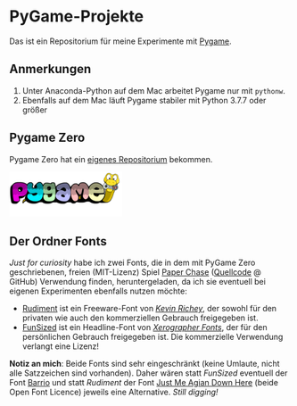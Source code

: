 # PyGame-Projekte

Das ist ein Repositorium für meine Experimente mit [Pygame](http://cognitiones.kantel-chaos-team.de/multimedia/spieleprogrammierung/pygame.html).

## Anmerkungen

1. Unter Anaconda-Python auf dem Mac arbeitet Pygame nur mit `pythonw`.
2. Ebenfalls auf dem Mac läuft Pygame stabiler mit Python 3.7.7 oder größer

## Pygame Zero

Pygame Zero hat ein [eigenes Repositorium](https://github.com/kantel/pygamezero) bekommen.

![PyGame bunt](pygamebunt.png)

## Der Ordner Fonts

*Just for curiosity* habe ich zwei Fonts, die in dem mit PyGame Zero geschriebenen, freien (MIT-Lizenz) Spiel [Paper Chase](https://madewith.mu/mu/pygame/pygamezero/2018/06/22/paperchase.html) ([Quellcode](https://github.com/ntoll/paperchase) @ GitHub) Verwendung finden, heruntergeladen, da ich sie eventuell bei eigenen Experimenten ebenfalls nutzen möchte:

- [Rudiment](https://www.fontspace.com/kevin-richey/rudiment) ist ein Freeware-Font von *[Kevin Richey](https://www.fontspace.com/xerographer-fonts)*, der sowohl für den privaten wie auch den kommerziellen Gebrauch freigegeben ist.
- [FunSized](https://www.fontspace.com/xerographer-fonts/funsized) ist ein Headline-Font von *[Xerographer Fonts](https://www.fontspace.com/xerographer-fonts)*, der für den persönlichen Gebrauch freigegeben ist. Die kommerzielle Verwendung verlangt eine Lizenz!

**Notiz an mich**: Beide Fonts sind sehr eingeschränkt (keine Umlaute, nicht alle Satzzeichen sind vorhanden). Daher wären statt *FunSized* eventuell der Font [Barrio](https://fonts.google.com/specimen/Barrio)  und statt *Rudiment* der Font [Just Me Agian Down Here](https://fonts.google.com/specimen/Just+Me+Again+Down+Here) (beide Open Font Licence) jeweils eine Alternative. *Still digging!*
